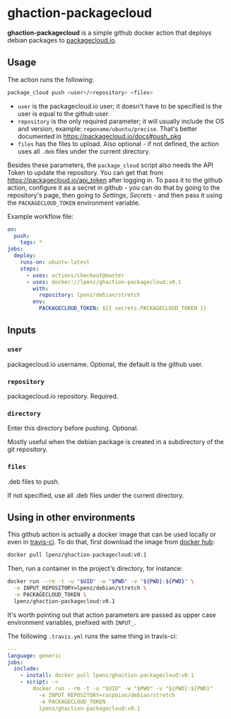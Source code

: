 # ghaction-packagecloud

**ghaction-packagecloud** is a simple github docker action that
deploys debian packages to [packagecloud.io](https://packagecloud.io).


## Usage

The action runs the following:

```sh
package_cloud push <user>/<repository> <files>
```

- `user` is the packagecloud.io user; it doesn't have to be specified
  is the user is equal to the github user.
- `repository` is the only required parameter; it will usually include
  the OS and version, example: `reponame/ubuntu/precise`. That's
  better documented in https://packagecloud.io/docs#push_pkg
- `files` has the files to upload. Also optional - if not defined, the
  action uses all `.deb` files under the current directory.

Besides these parameters, the `package_cloud` script also needs the
API Token to update the repository. You can get that from
https://packagecloud.io/api_token after logging in. To pass it to the
github action, configure it as a secret in github - you can do that
by going to the repository's page, then going
to *Settings*, *Secrets* - and then pass it using the
`PACKAGECLOUD_TOKEN` environment variable.

Example workflow file:

```yml
on:
  push:
    tags: *
jobs:
  deploy:
    runs-on: ubuntu-latest
    steps:
      - uses: actions/checkout@master
      - uses: docker://lpenz/ghaction-packagecloud:v0.1
        with:
          repository: lpenz/debian/stretch
        env:
          PACKAGECLOUD_TOKEN: ${{ secrets.PACKAGECLOUD_TOKEN }}
```


## Inputs

### `user`

packagecloud.io username. Optional, the default is the github user.

### `repository`

packagecloud.io repository. Required.

### `directory`

Enter this directory before pushing. Optional.

Mostly useful when the debian package is created in a subdirectory of
the git repository.

### `files`

.deb files to push.

If not specified, use all .deb files under the current directory.


## Using in other environments

This github action is actually a docker image that can be used locally
or even in [travis-ci](https://travis-ci.com). To do that, first
download the image from
[docker hub](https://hub.docker.com/r/lpenz/ghaction-packagecloud):

```sh
docker pull lpenz/ghaction-packagecloud:v0.1
```

Then, run a container in the project's directory, for instance:

```sh
docker run --rm -t -u "$UID" -w "$PWD" -v "${PWD}:${PWD}" \
  -e INPUT_REPOSITORY=lpenz/debian/stretch \
  -e PACKAGECLOUD_TOKEN \
  lpenz/ghaction-packagecloud:v0.1
```

It's worth pointing out that action parameters are passed as
upper case environment variables, prefixed with `INPUT_`.

The following `.travis.yml` runs the same thing in travis-ci:

```yml
---
language: generic
jobs:
  include:
    - install: docker pull lpenz/ghaction-packagecloud:v0.1
    - script: -<
        docker run --rm -t -u "$UID" -w "$PWD" -v "${PWD}:${PWD}"
          -e INPUT_REPOSITORY=raspbian/debian/stretch
          -e PACKAGECLOUD_TOKEN
          lpenz/ghaction-packagecloud:v0.1
```
